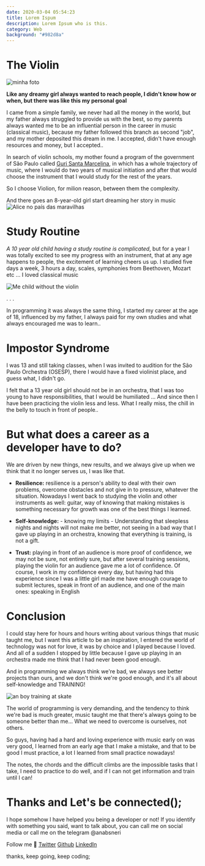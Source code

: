 ```yaml
---
date: 2020-03-04 05:54:23
title: Lorem Ispum
description: Lorem Ipsum who is this.
category: Web
background: "#982d8a"
---
```


# The Violin

![minha foto](/assets/img/girlcomputer.jpg)

**Like any dreamy girl always wanted to reach people, I didn't know how or when, but there was like this my personal goal**

I came from a simple family, we never had all the money in the world, but my father always struggled to provide us with the best, so my parents always wanted me to be an influential person in the career in music (classical music), because my father followed this branch as second "job", and my mother deposited this dream in me. I accepted, didn't have enough resources and money, but I accepted..

In search of violin schools, my mother found a program of the government of São Paulo called [Guri Santa Marcelina](https://www.facebook.com/gurisantamarcelina/), in which has a whole trajectory of music, where I would do two years of musical initiation and after that would choose the instrument that I would study for the rest of the years.

So I choose Violion, for milion reason, between them the complexity.

And there goes an 8-year-old girl start dreaming her story in music
![Alice no país das maravilhas](https://media.giphy.com/media/dj7zP63Xms7sY/giphy.gif)

# Study Routine

_A 10 year old child having a study routine is complicated_, but for a year I was totally excited to see my progress with an instrument, that at any age happens to people, the excitement of learning cheers us up. I studied five days a week, 3 hours a day, scales, symphonies from Beethoven, Mozart etc ... I loved classical music

![Me child without the violin](https://dev-to-uploads.s3.amazonaws.com/i/tar8ov61hp6m00ccuquf.jpg)

. . .

In programming it was always the same thing, I started my career at the age of 18, influenced by my father, I always paid for my own studies and what always encouraged me was to learn..

# Impostor Syndrome

I was 13 and still taking classes, when I was invited to audition for the São Paulo Orchestra (OSESP), there I would have a fixed violinist place, and guess what, I didn't go.

I felt that a 13 year old girl should not be in an orchestra, that I was too young to have responsibilities, that I would be humiliated ... And since then I have been practicing the violin less and less.
What I really miss, the chill in the belly to touch in front of people..

# But what does a career as a developer have to do?

We are driven by new things, new results, and we always give up when we think that it no longer serves us, I was like that.

- **Resilience:** resilience is a person's ability to deal with their own problems, overcome obstacles and not give in to pressure, whatever the situation.
  Nowadays I went back to studying the violin and other instruments as well: guitar, way of knowing that making mistakes is something necessary for growth was one of the best things I learned.

* **Self-knowledge:** - knowing my limits - Understanding that sleepless nights and nights will not make me better, not seeing in a bad way that I gave up playing in an orchestra, knowing that everything is training, is not a gift.

* **Trust:** playing in front of an audience is more proof of confidence, we may not be sure, not entirely sure, but after several training sessions, playing the violin for an audience gave me a lot of confidence.
  Of course, I work in my confidence every day, but having had this experience since I was a little girl made me have enough courage to submit lectures, speak in front of an audience, and one of the main ones: speaking in English

# Conclusion

I could stay here for hours and hours writing about various things that music taught me, but I want this article to be an inspiration, I entered the world of technology was not for love, it was by choice and I played because I loved.
And all of a sudden I stopped by little because I gave up playing in an orchestra made me think that I had never been good enough.

And in programming we always think we're bad, we always see better projects than ours, and we don't think we're good enough, and it's all about self-knowledge and TRAINING!

![an boy training at skate](https://media.giphy.com/media/Y2c1ZjXVHRdSr1YojF/giphy.gif)

The world of programming is very demanding, and the tendency to think we're bad is much greater, music taught me that there's always going to be someone better than me... What we need to overcome is ourselves, not others.

So guys, having had a hard and loving experience with music early on was very good, I learned from an early age that I make a mistake, and that to be good I must practice, a lot I learned from small practice nowadays!

The notes, the chords and the difficult climbs are the impossible tasks that I take, I need to practice to do well, and if I can not get information and train until I can!

# Thanks and Let's be connected();

I hope somehow I have helped you being a developer or not!
If you identify with something you said, want to talk about, you can call me on social media or call me on the telegram @anabsneri

Follow me :dizzy:
[Twitter](https://twitter.com/anabneri)
[Github](https://github.com/anabneri)
[LinkedIn](https://www.linkedin.com/in/anabeatrizdev/)

thanks, keep going, keep coding;
